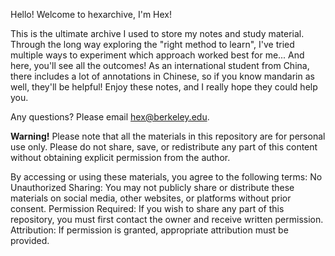 Hello!
Welcome to hexarchive, I'm Hex!

This is the ultimate archive I used to store my notes and study material.
Through the long way exploring the "right method to learn", I've tried multiple ways to experiment which approach worked best for me...
And here, you'll see all the outcomes!
As an international student from China, there includes a lot of annotations in Chinese, so if you know mandarin as well, they'll be helpful!
Enjoy these notes, and I really hope they could help you.

Any questions? Please email hex@berkeley.edu.

**Warning!**
Please note that all the materials in this repository are for personal use only. 
Please do not share, save, or redistribute any part of this content without obtaining explicit permission from the author.

By accessing or using these materials, you agree to the following terms:
No Unauthorized Sharing: You may not publicly share or distribute these materials on social media, other websites, or platforms without prior consent.
Permission Required: If you wish to share any part of this repository, you must first contact the owner and receive written permission.
Attribution: If permission is granted, appropriate attribution must be provided.
